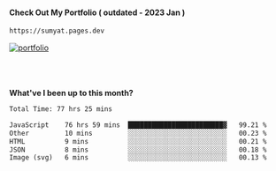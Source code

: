 #### Check Out My Portfolio ( outdated - 2023 Jan ) 
````bash
https://sumyat.pages.dev
````

<a href='https://sumyat.pages.dev/'>
    <img src='https://github.com/sumyat-aung/sumyat-aung/assets/108873224/c9b4f2be-c585-4dd3-84e1-692c3854a6d8' alt='portfolio' align='center' />
</a>


<br />
<br />


<br />
<br />

**What've I been up to this month?**

<!--START_SECTION:waka-->

```txt
Total Time: 77 hrs 25 mins

JavaScript    76 hrs 59 mins  ████████████████████████▓   99.21 %
Other         10 mins         ░░░░░░░░░░░░░░░░░░░░░░░░░   00.23 %
HTML          9 mins          ░░░░░░░░░░░░░░░░░░░░░░░░░   00.21 %
JSON          8 mins          ░░░░░░░░░░░░░░░░░░░░░░░░░   00.18 %
Image (svg)   6 mins          ░░░░░░░░░░░░░░░░░░░░░░░░░   00.13 %
```

<!--END_SECTION:waka-->




